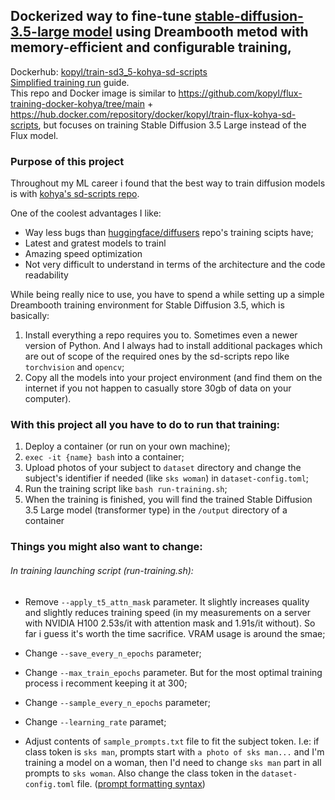 ## Dockerized way to fine-tune [stable-diffusion-3.5-large model](https://huggingface.co/stabilityai/stable-diffusion-3.5-large) using Dreambooth metod with memory-efficient and configurable training,

Dockerhub: [kopyl/train-sd3_5-kohya-sd-scripts](https://hub.docker.com/repository/docker/kopyl/train-sd3_5-kohya-sd-scripts/general)
<br/>
[Simplified training run](https://github.com/kopyl/sd3_5-training-docker-kohya/blob/main/docker-helper-commands.md#the-most-common-use-case) guide.
<br/>
This repo and Docker image is similar to https://github.com/kopyl/flux-training-docker-kohya/tree/main + https://hub.docker.com/repository/docker/kopyl/train-flux-kohya-sd-scripts, but focuses on training Stable Diffusion 3.5 Large instead of the Flux model.

### Purpose of this project

Throughout my ML career i found that the best way to train diffusion models is with [kohya's sd-scripts repo](https://github.com/kohya-ss/sd-scripts/tree/sd3).

One of the coolest advantages I like:

- Way less bugs than [huggingface/diffusers](https://github.com/huggingface/diffusers) repo's training scipts have;
- Latest and gratest models to trainl
- Amazing speed optimization
- Not very difficult to understand in terms of the architecture and the code readability

While being really nice to use, you have to spend a while setting up a simple Dreambooth training environment for Stable Diffusion 3.5, which is basically:

1. Install everything a repo requires you to. Sometimes even a newer version of Python. And I always had to install additional packages which are out of scope of the required ones by the sd-scripts repo like `torchvision` and `opencv`;
2. Copy all the models into your project environment (and find them on the internet if you not happen to casually store 30gb of data on your computer).

### With this project all you have to do to run that training:

1. Deploy a container (or run on your own machine);
2. `exec -it {name} bash` into a container;
3. Upload photos of your subject to `dataset` directory and change the subject's identifier if needed (like `sks woman`) in `dataset-config.toml`;
4. Run the training script like `bash run-training.sh`;
5. When the training is finished, you will find the trained Stable Diffusion 3.5 Large model (transformer type) in the `/output` directory of a container

### Things you might also want to change:

###### In training launching script (run-training.sh):

- Remove `--apply_t5_attn_mask` parameter. It slightly increases quality and slightly reduces training speed (in my measurements on a server with NVIDIA H100 2.53s/it with attention mask and 1.91s/it without). So far i guess it's worth the time sacrifice. VRAM usage is around the smae;
- Change `--save_every_n_epochs` parameter;
- Change `--max_train_epochs` parameter. But for the most optimal training process i recomment keeping it at 300;

- Change `--sample_every_n_epochs` parameter;
- Change `--learning_rate` paramet;
- Adjust contents of `sample_prompts.txt` file to fit the subject token. I.e: if class token is `sks man`, prompts start with `a photo of sks man...` and I'm training a model on a woman, then I'd need to change `sks man` part in all prompts to `sks woman`. Also change the class token in the `dataset-config.toml` file.
  ([prompt formatting syntax](https://github.com/kohya-ss/sd-scripts?tab=readme-ov-file#sample-image-generation-during-training))

<!-- ### But how am I supposed to use that training model in Diffusers?

1. Make sure you have the latest version of diffusers from the [official repo](https://github.com/huggingface/diffusers);
2. Do a couple imports:

```
from diffusers import FluxTransformer2DModel, FluxPipeline
```

3. Load the transformer model you just trained:

```
transformer = FluxTransformer2DModel.from_single_file("finetuned-model.safetensors", torch_dtype=torch.bfloat16)
```

4. And finally load the default model from [stabilityai/stable-diffusion-3.5-large](https://huggingface.co/black-forest-https://huggingface.co/stabilityai/stable-diffusion-3.5-large) with swapping the main model component – the transformer with the code like this:

```
pipe = FluxPipeline.from_pretrained("models/flux-dev-model", transformer=transformer, torch_dtype=torch.bfloat16)
``` -->
